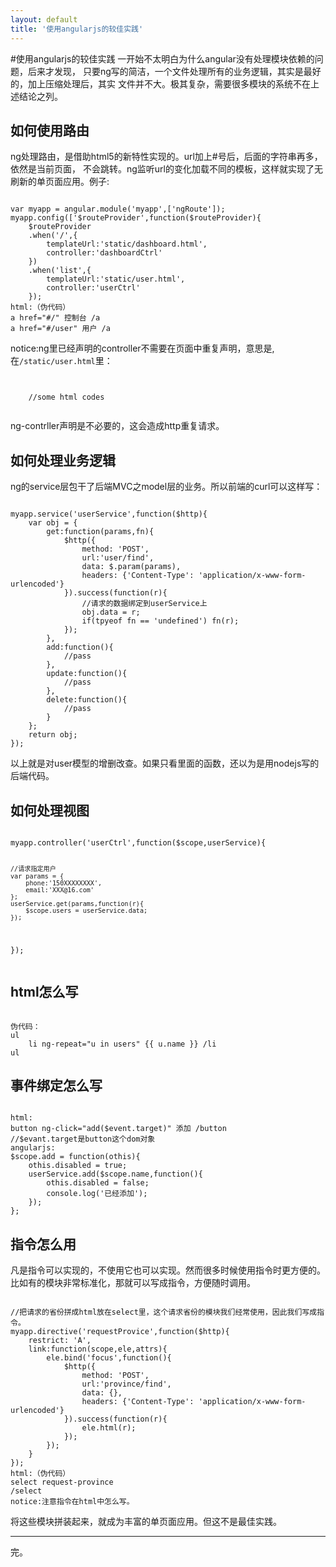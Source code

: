 ```yaml
---
layout: default
title: '使用angularjs的较佳实践'
---
```

#使用angularjs的较佳实践
一开始不太明白为什么angular没有处理模块依赖的问题，后来才发现，
只要ng写的简洁，一个文件处理所有的业务逻辑，其实是最好的，加上压缩处理后，其实
文件并不大。极其复杂，需要很多模块的系统不在上述结论之列。
<h2>如何使用路由</h2>
ng处理路由，是借助html5的新特性实现的。url加上#号后，后面的字符串再多，依然是当前页面，
不会跳转。ng监听url的变化加载不同的模板，这样就实现了无刷新的单页面应用。例子:
<pre><code>
var myapp = angular.module('myapp',['ngRoute']);
myapp.config(['$routeProvider',function($routeProvider){
	$routeProvider
	.when('/',{
		templateUrl:'static/dashboard.html',
		controller:'dashboardCtrl'
	})
	.when('list',{
		templateUrl:'static/user.html',
		controller:'userCtrl'
	});
html:（伪代码）
a href="#/" 控制台 /a
a href="#/user" 用户 /a
</code></pre>
notice:ng里已经声明的controller不需要在页面中重复声明，意思是,在<code>/static/user.html</code>里：
<pre><code>
<div ng-controller="userCtrl">
	//some html codes
</div>
</code></pre>
ng-contrller声明是不必要的，这会造成http重复请求。
<h2>如何处理业务逻辑</h2>
ng的service层包干了后端MVC之model层的业务。所以前端的curl可以这样写：
<pre><code>
myapp.service('userService',function($http){
	var obj = {
		get:function(params,fn){
			$http({
			    method: 'POST',
			    url:'user/find',
			    data: $.param(params),
			    headers: {'Content-Type': 'application/x-www-form-urlencoded'}
			}).success(function(r){
				//请求的数据绑定到userService上
				obj.data = r;
				if(tpyeof fn == 'undefined') fn(r);
			});
		},
		add:function(){
			//pass
		},
		update:function(){
			//pass
		},
		delete:function(){
			//pass
		}
	};
	return obj;
});
</code></pre>
以上就是对user模型的增删改查。如果只看里面的函数，还以为是用nodejs写的后端代码。
<h2>如何处理视图</h2>
<pre><code>
myapp.controller('userCtrl',function($scope,userService){
	
	//请求指定用户
	var params = {
		phone:'150XXXXXXXX',
		email:'XXX@16.com'
	};
	userService.get(params,function(r){
		$scope.users = userService.data;
	});
});
</code></pre>
<h2>html怎么写</h2>
<pre><code>
伪代码：
ul
	li ng-repeat="u in users" {{ u.name }} /li
ul
</code></pre>
<h2>事件绑定怎么写</h2>
<pre><code>
html:
button ng-click="add($event.target)" 添加 /button
//$evant.target是button这个dom对象
angularjs:
$scope.add = function(othis){
	othis.disabled = true;
	userService.add($scope.name,function(){
		othis.disabled = false;
		console.log('已经添加');
	});
};
</code></pre>
<h2>指令怎么用</h2>
凡是指令可以实现的，不使用它也可以实现。然而很多时候使用指令时更方便的。
比如有的模块非常标准化，那就可以写成指令，方便随时调用。
<pre><code>
//把请求的省份拼成html放在select里，这个请求省份的模块我们经常使用，因此我们写成指令。
myapp.directive('requestProvice',function($http){
	restrict: 'A',
	link:function(scope,ele,attrs){
		ele.bind('focus',function(){
			$http({
			    method: 'POST',
			    url:'province/find',
			    data: {},
			    headers: {'Content-Type': 'application/x-www-form-urlencoded'}
			}).success(function(r){
				ele.html(r);
			});
		});
	}
});
html:（伪代码）
select request-province
/select
notice:注意指令在html中怎么写。
</code></pre>
将这些模块拼装起来，就成为丰富的单页面应用。但这不是最佳实践。
<hr/>
完。
